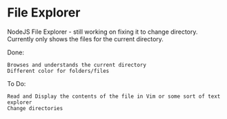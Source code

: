 File Explorer
===

NodeJS File Explorer - still working on fixing it to change directory. Currently only shows the files for the current directory.

Done:

    Browses and understands the current directory
    Different color for folders/files

To Do:

    Read and Display the contents of the file in Vim or some sort of text explorer
    Change directories